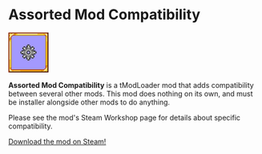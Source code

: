 ﻿# Assorted Mod Compatibility

![Assorted Mod Compatibility mod icon](icon.png)

**Assorted Mod Compatibility** is a tModLoader mod that adds compatibility between several other mods. This mod does nothing on its own, and must be installer alongside other mods to do anything.

Please see the mod's Steam Workshop page for details about specific compatibility.

[Download the mod on Steam!](https://steamcommunity.com/sharedfiles/filedetails/?id=2976409348)